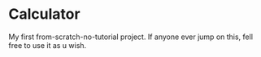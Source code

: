# Calculator
My first from-scratch-no-tutorial project. If anyone ever jump on this, fell free to use it as u wish. 
